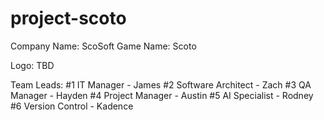 # project-scoto

Company Name: ScoSoft
Game Name: Scoto

Logo: TBD

Team Leads:
#1 IT Manager - James
#2 Software Architect - Zach
#3 QA Manager - Hayden
#4 Project Manager - Austin
#5 AI Specialist - Rodney
#6 Version Control - Kadence

